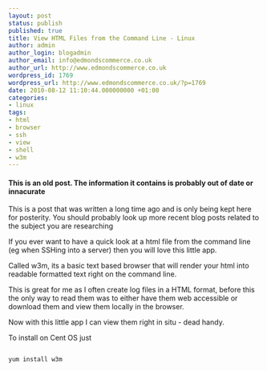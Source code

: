 ```yaml
---
layout: post
status: publish
published: true
title: View HTML Files from the Command Line - Linux
author: admin
author_login: blogadmin
author_email: info@edmondscommerce.co.uk
author_url: http://www.edmondscommerce.co.uk
wordpress_id: 1769
wordpress_url: http://www.edmondscommerce.co.uk/?p=1769
date: 2010-08-12 11:10:44.000000000 +01:00
categories:
- linux
tags:
- html
- browser
- ssh
- view
- shell
- w3m
---
```

<div class="oldpost"><h4>This is an old post. The information it contains is probably out of date or innacurate</h4>
<p>
This is a post that was written a long time ago and is only being kept here for posterity.
You should probably look up more recent blog posts related to the subject you are researching
</p>
</div>
If you ever want to have a quick look at a html file from the command line (eg when SSHing into a server) then you will love this little app.

Called w3m, its a basic text based browser that will render your html into readable formatted text right on the command line.

This is great for me as I often create log files in a HTML format, before this the only way to read them was to either have them web accessible or download them and view them locally in the browser.

Now with this little app I can view them right in situ - dead handy.

To install on Cent OS just
```

yum install w3m

```
